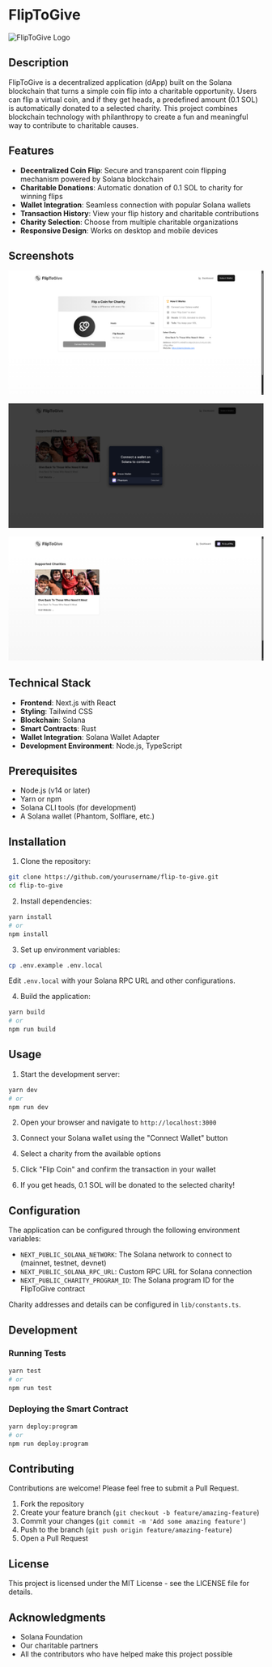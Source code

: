 # FlipToGive

![FlipToGive Logo](public/logo.png) <!-- Replace with actual logo path if available -->

## Description

FlipToGive is a decentralized application (dApp) built on the Solana blockchain that turns a simple coin flip into a charitable opportunity. Users can flip a virtual coin, and if they get heads, a predefined amount (0.1 SOL) is automatically donated to a selected charity. This project combines blockchain technology with philanthropy to create a fun and meaningful way to contribute to charitable causes.

## Features

- **Decentralized Coin Flip**: Secure and transparent coin flipping mechanism powered by Solana blockchain
- **Charitable Donations**: Automatic donation of 0.1 SOL to charity for winning flips
- **Wallet Integration**: Seamless connection with popular Solana wallets
- **Transaction History**: View your flip history and charitable contributions
- **Charity Selection**: Choose from multiple charitable organizations
- **Responsive Design**: Works on desktop and mobile devices

## Screenshots

![Game Interface - The main coin flip interface where users can try their luck](public/assets/game-interface.png)

![Wallet Connection - Screen showing the wallet connection process](public/assets/wallet-connection.png)

![Dashboard - Interface for showing all charity donated to](public/assets/dashboard.png) 

## Technical Stack

- **Frontend**: Next.js with React
- **Styling**: Tailwind CSS
- **Blockchain**: Solana
- **Smart Contracts**: Rust
- **Wallet Integration**: Solana Wallet Adapter
- **Development Environment**: Node.js, TypeScript

## Prerequisites

- Node.js (v14 or later)
- Yarn or npm
- Solana CLI tools (for development)
- A Solana wallet (Phantom, Solflare, etc.)

## Installation

1. Clone the repository:
```bash
git clone https://github.com/yourusername/flip-to-give.git
cd flip-to-give
```

2. Install dependencies:
```bash
yarn install
# or
npm install
```

3. Set up environment variables:
```bash
cp .env.example .env.local
```
Edit `.env.local` with your Solana RPC URL and other configurations.

4. Build the application:
```bash
yarn build
# or
npm run build
```

## Usage

1. Start the development server:
```bash
yarn dev
# or
npm run dev
```

2. Open your browser and navigate to `http://localhost:3000`

3. Connect your Solana wallet using the "Connect Wallet" button

4. Select a charity from the available options

5. Click "Flip Coin" and confirm the transaction in your wallet

6. If you get heads, 0.1 SOL will be donated to the selected charity!

## Configuration

The application can be configured through the following environment variables:

- `NEXT_PUBLIC_SOLANA_NETWORK`: The Solana network to connect to (mainnet, testnet, devnet)
- `NEXT_PUBLIC_SOLANA_RPC_URL`: Custom RPC URL for Solana connection
- `NEXT_PUBLIC_CHARITY_PROGRAM_ID`: The Solana program ID for the FlipToGive contract

Charity addresses and details can be configured in `lib/constants.ts`.

## Development

### Running Tests

```bash
yarn test
# or
npm run test
```

### Deploying the Smart Contract

```bash
yarn deploy:program
# or
npm run deploy:program
```

## Contributing

Contributions are welcome! Please feel free to submit a Pull Request.

1. Fork the repository
2. Create your feature branch (`git checkout -b feature/amazing-feature`)
3. Commit your changes (`git commit -m 'Add some amazing feature'`)
4. Push to the branch (`git push origin feature/amazing-feature`)
5. Open a Pull Request

## License

This project is licensed under the MIT License - see the LICENSE file for details.

## Acknowledgments

- Solana Foundation
- Our charitable partners
- All the contributors who have helped make this project possible

